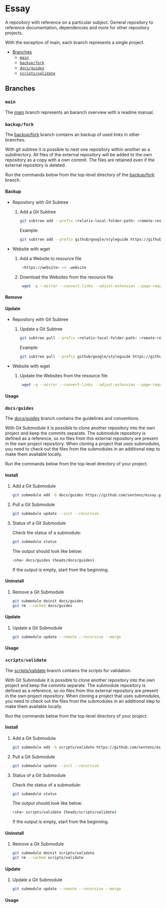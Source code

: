 <!-- omit in toc -->
# Essay

A repository with reference on a particular subject. General repository to reference documentation, dependencies and more for other repository projects.

With the exception of main, each branch represents a single project.

- [Branches](#branches)
  - [`main`](#main)
  - [`backup/fork`](#backupfork)
  - [`docs/guides`](#docsguides)
  - [`scripts/validate`](#scriptsvalidate)

## Branches

### `main`

The [main](https://github.com/sentenz/essay/tree/main) branch represents an baranch overview with a readme manual.

### `backup/fork`

The [backup/fork](https://github.com/sentenz/essay/tree/backup/fork) branch contains an backup of used links in other branches.

With git subtree it is possible to nest one repository within another as a subdirectory. All files of the external repository will be added to the own repository as a copy with a own commit. The files are retained even if the external repository is deleted.

Run the commands below from the top-level directory of the [backup/fork](https://github.com/sentenz/essay/tree/backup/fork) branch.

<!-- omit in toc -->
#### Backup

- Repository with Git Subtree
  1. Add a Git Subtree

     ```bash
     git subtree add --prefix <relativ-local-folder-path> <remote-respoitory-url> <remote-branch> --squash
     ```

     Example:

     ```bash
     git subtree add --prefix github/google/styleguide https://github.com/google/styleguide.git gh-pages --squash
     ```

- Website with wget
  1. Add a Website to resource file

     ```bash
      <https://website> >> .website
     ```

  2. Download the Websites from the resource file

     ```bash
      wget -q --mirror --convert-links --adjust-extension --page-requisites --no-parent -e robots=off --no-cookies -P website -i .website
     ```

<!-- omit in toc -->
#### Remove

<!-- omit in toc -->
#### Update

- Repository with Git Subtree
  1. Update a Git Subtree

     ```bash
     git subtree pull --prefix <relativ-local-folder-path> <remote-respoitory-url> <remote-branch> --squash
     ```

     Example:

     ```bash
     git subtree pull --prefix github/google/styleguide https://github.com/google/styleguide.git gh-pages --squash
     ```

- Website with wget
  1. Update the Websites from the resource file

     ```bash
      wget -q --mirror --convert-links --adjust-extension --page-requisites --no-parent -e robots=off --no-cookies -P website -i .website
     ```

<!-- omit in toc -->
#### Usage

### `docs/guides`

The [docs/guides](https://github.com/sentenz/essay/tree/docs/guides) branch contains the guidelines and conventions.

With Git Submodule it is possible to clone another repository into the own project and keep the commits separate. The submodule repository is defined as a reference, so no files from this external repository are present in the own project repository. When cloning a project that uses submodules, you need to check out the files from the submodules in an additional step to make them available locally.

Run the commands below from the top-level directory of your project.

<!-- omit in toc -->
#### Install

1. Add a Git Submodule

   ```bash
   git submodule add -b docs/guides https://github.com/sentenz/essay.git docs/guides
   ```

2. Pull a Git Submodule

   ```bash
   git submodule update --init --recursive
   ```

3. Status of a Git Submodule

   Check the status of a submodule:

   ```bash
   git submodule status
   ```

   The output should look like below:

   ```bash
   <sha> docs/guides (heads/docs/guides)
   ```

   If the output is empty, start from the beginning.

<!-- omit in toc -->
#### Uninstall

1. Remove a Git Submodule

   ```bash
   git submodule deinit docs/guides
   git rm --cached docs/guides
   ```

<!-- omit in toc -->
#### Update

1. Update a Git Submodule

   ```bash
   git submodule update --remote --recursive --merge
   ```

<!-- omit in toc -->
#### Usage

### `scripts/validate`

The [scripts/validate](https://github.com/sentenz/essay/tree/scripts/validate) branch contains the scripts for validation.

With Git Submodule it is possible to clone another repository into the own project and keep the commits separate. The submodule repository is defined as a reference, so no files from this external repository are present in the own project repository. When cloning a project that uses submodules, you need to check out the files from the submodules in an additional step to make them available locally.

Run the commands below from the top-level directory of your project.

<!-- omit in toc -->
#### Install

1. Add a Git Submodule

   ```bash
   git submodule add -b scripts/validate https://github.com/sentenz/essay.git scripts/validate
   ```

2. Pull a Git Submodule

   ```bash
   git submodule update --init --recursive
   ```

3. Status of a Git Submodule

   Check the status of a submodule:

   ```bash
   git submodule status
   ```

   The output should look like below:

   ```bash
   <sha> scripts/validate (heads/scripts/validate)
   ```

   If the output is empty, start from the beginning.

<!-- omit in toc -->
#### Uninstall

1. Remove a Git Submodule

   ```bash
   git submodule deinit scripts/validate
   git rm --cached scripts/validate
   ```

<!-- omit in toc -->
#### Update

1. Update a Git Submodule

   ```bash
   git submodule update --remote --recursive --merge
   ```

<!-- omit in toc -->
#### Usage
